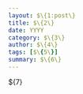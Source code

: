 ```yaml
---
layout: $\{1:post\}
title: $\{2\}
date: YYYY
category: $\{3\}
author: $\{4\}
tags: [$\{5\}]
summary: $\{6\}
---
```


$\{7\}